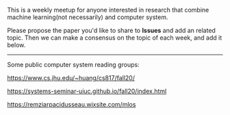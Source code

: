 This is a weekly meetup for anyone interested in research that combine machine learning(not necessarily) and computer system.

Please propose the paper you'd like to share to **Issues** and add an related topic. Then we can make a consensus on the topic of each week, and add it below.

---------------------------------------------

Some public computer system reading groups:

https://www.cs.jhu.edu/~huang/cs817/fall20/

https://systems-seminar-uiuc.github.io/fall20/index.html

https://remziarpacidusseau.wixsite.com/mlos


